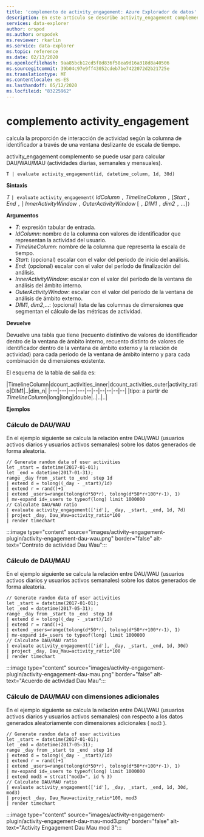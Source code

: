 ```yaml
---
title: 'complemento de activity_engagement: Azure Explorador de datos'
description: En este artículo se describe activity_engagement complemento en Azure Explorador de datos.
services: data-explorer
author: orspod
ms.author: orspodek
ms.reviewer: rkarlin
ms.service: data-explorer
ms.topic: reference
ms.date: 02/13/2020
ms.openlocfilehash: 9aa85bcb12cd5f8d836f58ea9d16a318d8a40506
ms.sourcegitcommit: 39b04c97e9ff43052cdeb7be7422072d2b21725e
ms.translationtype: MT
ms.contentlocale: es-ES
ms.lasthandoff: 05/12/2020
ms.locfileid: "83225962"
---
```

# <a name="activity_engagement-plugin"></a>complemento activity_engagement

calcula la proporción de interacción de actividad según la columna de identificador a través de una ventana deslizante de escala de tiempo.

activity_engagement complemento se puede usar para calcular DAU/WAU/MAU (actividades diarias, semanales y mensuales).

```kusto
T | evaluate activity_engagement(id, datetime_column, 1d, 30d)
```

**Sintaxis**

*T* `| evaluate` `activity_engagement(` *IdColumn* `,` *TimelineColumn* `,` [*Start* `,` *End* `,` ] *InnerActivityWindow* `,` *OuterActivityWindow* [ `,` *DIM1* `,` *dim2* `,` ...]`)`

**Argumentos**

* *T*: expresión tabular de entrada.
* *IdColumn*: nombre de la columna con valores de identificador que representan la actividad del usuario. 
* *TimelineColumn*: nombre de la columna que representa la escala de tiempo.
* *Start*: (opcional) escalar con el valor del período de inicio del análisis.
* *End*: (opcional) escalar con el valor del período de finalización del análisis.
* *InnerActivityWindow*: escalar con el valor del período de la ventana de análisis del ámbito interno.
* *OuterActivityWindow*: escalar con el valor del período de la ventana de análisis de ámbito externo.
* *DIM1*, *dim2*,...: (opcional) lista de las columnas de dimensiones que segmentan el cálculo de las métricas de actividad.

**Devuelve**

Devuelve una tabla que tiene (recuento distintivo de valores de identificador dentro de la ventana de ámbito interno, recuento distinto de valores de identificador dentro de la ventana de ámbito externo y la relación de actividad) para cada período de la ventana de ámbito interno y para cada combinación de dimensiones existente.

El esquema de la tabla de salida es:

|TimelineColumn|dcount_activities_inner|dcount_activities_outer|activity_ratio|DIM1|..|dim_n|
|---|---|---|---|--|--|--|--|--|--|
|tipo: a partir de *TimelineColumn*|long|long|double|..|..|..|


**Ejemplos**

### <a name="dauwau-calculation"></a>Cálculo de DAU/WAU

En el ejemplo siguiente se calcula la relación entre DAU/WAU (usuarios activos diarios y usuarios activos semanales) sobre los datos generados de forma aleatoria.

<!-- csl: https://help.kusto.windows.net:443/Samples -->
```kusto
// Generate random data of user activities
let _start = datetime(2017-01-01);
let _end = datetime(2017-01-31);
range _day from _start to _end  step 1d
| extend d = tolong((_day - _start)/1d)
| extend r = rand()+1
| extend _users=range(tolong(d*50*r), tolong(d*50*r+100*r-1), 1) 
| mv-expand id=_users to typeof(long) limit 1000000
// Calculate DAU/WAU ratio
| evaluate activity_engagement(['id'], _day, _start, _end, 1d, 7d)
| project _day, Dau_Wau=activity_ratio*100 
| render timechart 
```

:::image type="content" source="images/activity-engagement-plugin/activity-engagement-dau-wau.png" border="false" alt-text="Contrato de actividad Dau Wau":::

### <a name="daumau-calculation"></a>Cálculo de DAU/MAU

En el ejemplo siguiente se calcula la relación entre DAU/WAU (usuarios activos diarios y usuarios activos semanales) sobre los datos generados de forma aleatoria.

<!-- csl: https://help.kusto.windows.net:443/Samples -->
```kusto
// Generate random data of user activities
let _start = datetime(2017-01-01);
let _end = datetime(2017-05-31);
range _day from _start to _end  step 1d
| extend d = tolong((_day - _start)/1d)
| extend r = rand()+1
| extend _users=range(tolong(d*50*r), tolong(d*50*r+100*r-1), 1) 
| mv-expand id=_users to typeof(long) limit 1000000
// Calculate DAU/MAU ratio
| evaluate activity_engagement(['id'], _day, _start, _end, 1d, 30d)
| project _day, Dau_Mau=activity_ratio*100 
| render timechart 
```

:::image type="content" source="images/activity-engagement-plugin/activity-engagement-dau-mau.png" border="false" alt-text="Acuerdo de actividad Dau Mau":::

### <a name="daumau-calculation-with-additional-dimensions"></a>Cálculo de DAU/MAU con dimensiones adicionales

En el ejemplo siguiente se calcula la relación entre DAU/WAU (usuarios activos diarios y usuarios activos semanales) con respecto a los datos generados aleatoriamente con dimensiones adicionales ( `mod3` ).

<!-- csl: https://help.kusto.windows.net:443/Samples -->
```kusto
// Generate random data of user activities
let _start = datetime(2017-01-01);
let _end = datetime(2017-05-31);
range _day from _start to _end  step 1d
| extend d = tolong((_day - _start)/1d)
| extend r = rand()+1
| extend _users=range(tolong(d*50*r), tolong(d*50*r+100*r-1), 1) 
| mv-expand id=_users to typeof(long) limit 1000000
| extend mod3 = strcat("mod3=", id % 3)
// Calculate DAU/MAU ratio
| evaluate activity_engagement(['id'], _day, _start, _end, 1d, 30d, mod3)
| project _day, Dau_Mau=activity_ratio*100, mod3 
| render timechart 
```

:::image type="content" source="images/activity-engagement-plugin/activity-engagement-dau-mau-mod3.png" border="false" alt-text="Activity Engagement Dau Mau mod 3":::
